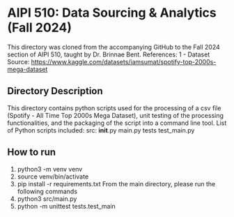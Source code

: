 # AIPI 510: Data Sourcing & Analytics (Fall 2024)

This directory was cloned from the accompanying GitHub to the Fall 2024 section of AIPI 510, taught by Dr. Brinnae Bent. 
References: 
1 - Dataset Source: https://www.kaggle.com/datasets/iamsumat/spotify-top-2000s-mega-dataset


## Directory Description
This directory contains python scripts used for the processing of a csv file (Spotify - All Time Top 2000s Mega Dataset), unit testing of the processing functionalities, and the packaging of the script into a command line tool. 
List of Python scripts included: 
src:
   __init__.py
   main.py
tests
   test_main.py

## How to run
1) python3 -m venv venv
2) source venv/bin/activate
3) pip install -r requirements.txt
From the main directory, please run the following commands
4) python3 src/main.py 
5) python -m unittest tests.test_main



